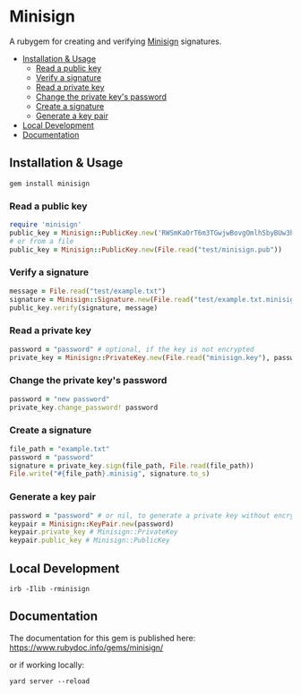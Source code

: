 # Minisign

A rubygem for creating and verifying [Minisign](http://jedisct1.github.io/minisign/) signatures.

- [Installation \& Usage](#installation--usage)
  - [Read a public key](#read-a-public-key)
  - [Verify a signature](#verify-a-signature)
  - [Read a private key](#read-a-private-key)
  - [Change the private key's password](#change-the-private-keys-password)
  - [Create a signature](#create-a-signature)
  - [Generate a key pair](#generate-a-key-pair)
- [Local Development](#local-development)
- [Documentation](#documentation)

## Installation & Usage

```
gem install minisign
```

### Read a public key

```rb
require 'minisign'
public_key = Minisign::PublicKey.new('RWSmKaOrT6m3TGwjwBovgOmlhSbyBUw3hyhnSOYruHXbJa36xHr8rq2M')
# or from a file
public_key = Minisign::PublicKey.new(File.read("test/minisign.pub"))
```

### Verify a signature

```rb
message = File.read("test/example.txt")
signature = Minisign::Signature.new(File.read("test/example.txt.minisig"))
public_key.verify(signature, message)
```

### Read a private key

```rb
password = "password" # optional, if the key is not encrypted
private_key = Minisign::PrivateKey.new(File.read("minisign.key"), password)
```

### Change the private key's password

```rb
password = "new password"
private_key.change_password! password
```

### Create a signature

```rb
file_path = "example.txt"
password = "password"
signature = private_key.sign(file_path, File.read(file_path))
File.write("#{file_path}.minisig", signature.to_s)
```

### Generate a key pair

```rb
password = "password" # or nil, to generate a private key without encryption
keypair = Minisign::KeyPair.new(password)
keypair.private_key # Minisign::PrivateKey
keypair.public_key # Minisign::PublicKey
```

## Local Development

```
irb -Ilib -rminisign
```

## Documentation

The documentation for this gem is published here: 
https://www.rubydoc.info/gems/minisign/

or if working locally:

```
yard server --reload
```
